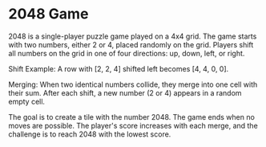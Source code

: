 # 2048 Game
2048 is a single-player puzzle game played on a 4x4 grid. The game starts with two numbers, either 2 or 4, placed randomly on the grid. Players shift all numbers on the grid in one of four directions: up, down, left, or right.

Shift Example: 
    A row with [2, 2, 4] shifted left becomes [4, 4, 0, 0].
  
Merging: When two identical numbers collide, they merge into one cell with their sum.
After each shift, a new number (2 or 4) appears in a random empty cell. 

The goal is to create a tile with the number 2048. The game ends when no moves are possible. The player's score increases with each merge, and the challenge is to reach 2048 with the lowest score.


